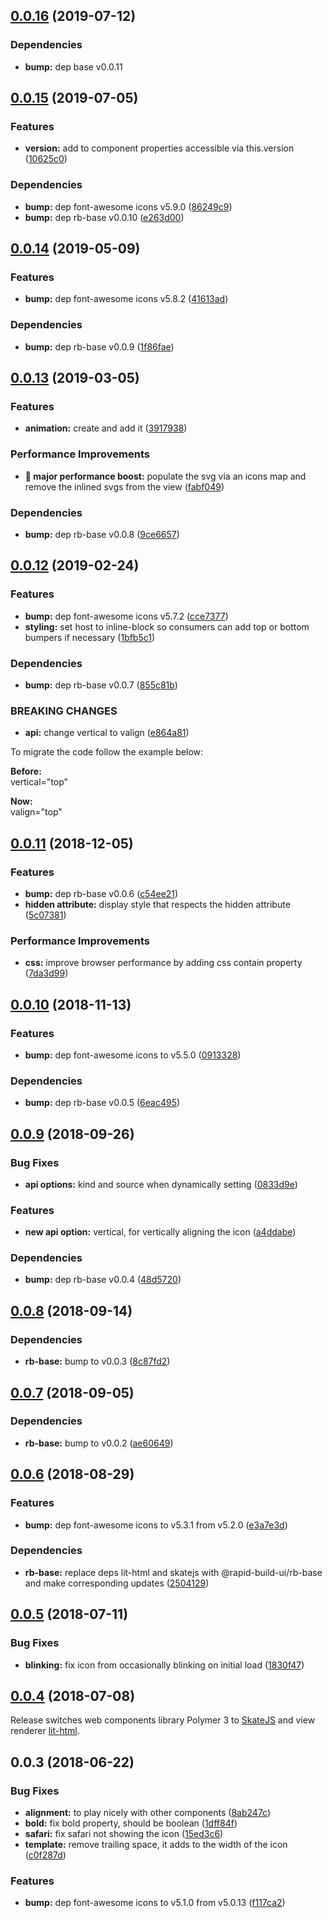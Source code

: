 ## [0.0.16](https://github.com/rapid-build-ui/rb-icon/compare/v0.0.15...v0.0.16) (2019-07-12)


### Dependencies

* **bump:** dep base v0.0.11



## [0.0.15](https://github.com/rapid-build-ui/rb-icon/compare/v0.0.14...v0.0.15) (2019-07-05)


### Features

* **version:** add to component properties accessible via this.version ([10625c0](https://github.com/rapid-build-ui/rb-icon/commit/10625c0))


### Dependencies

* **bump:** dep font-awesome icons v5.9.0 ([86249c9](https://github.com/rapid-build-ui/rb-icon/commit/86249c9))
* **bump:** dep rb-base v0.0.10 ([e263d00](https://github.com/rapid-build-ui/rb-icon/commit/e263d00))



## [0.0.14](https://github.com/rapid-build-ui/rb-icon/compare/v0.0.13...v0.0.14) (2019-05-09)


### Features

* **bump:** dep font-awesome icons v5.8.2 ([41613ad](https://github.com/rapid-build-ui/rb-icon/commit/41613ad))


### Dependencies

* **bump:** dep rb-base v0.0.9 ([1f86fae](https://github.com/rapid-build-ui/rb-icon/commit/1f86fae))



## [0.0.13](https://github.com/rapid-build-ui/rb-icon/compare/v0.0.12...v0.0.13) (2019-03-05)


### Features

* **animation:** create and add it ([3917938](https://github.com/rapid-build-ui/rb-icon/commit/3917938))


### Performance Improvements

* **🚀 major performance boost:** populate the svg via an icons map and remove the inlined svgs from the view ([fabf049](https://github.com/rapid-build-ui/rb-icon/commit/fabf049))


### Dependencies

* **bump:** dep rb-base v0.0.8 ([9ce6657](https://github.com/rapid-build-ui/rb-icon/commit/9ce6657))



## [0.0.12](https://github.com/rapid-build-ui/rb-icon/compare/v0.0.11...v0.0.12) (2019-02-24)


### Features

* **bump:** dep font-awesome icons v5.7.2 ([cce7377](https://github.com/rapid-build-ui/rb-icon/commit/cce7377))
* **styling:** set host to inline-block so consumers can add top or bottom bumpers if necessary ([1bfb5c1](https://github.com/rapid-build-ui/rb-icon/commit/1bfb5c1))


### Dependencies

* **bump:** dep rb-base v0.0.7 ([855c81b](https://github.com/rapid-build-ui/rb-icon/commit/855c81b))


### BREAKING CHANGES

* **api:** change vertical to valign ([e864a81](https://github.com/rapid-build-ui/rb-icon/commit/e864a81))

To migrate the code follow the example below:

**Before:**  
vertical="top"

**Now:**  
valign="top"



## [0.0.11](https://github.com/rapid-build-ui/rb-icon/compare/v0.0.10...v0.0.11) (2018-12-05)


### Features

* **bump:** dep rb-base v0.0.6 ([c54ee21](https://github.com/rapid-build-ui/rb-icon/commit/c54ee21))
* **hidden attribute:** display style that respects the hidden attribute ([5c07381](https://github.com/rapid-build-ui/rb-icon/commit/5c07381))


### Performance Improvements

* **css:** improve browser performance by adding css contain property ([7da3d99](https://github.com/rapid-build-ui/rb-icon/commit/7da3d99))



## [0.0.10](https://github.com/rapid-build-ui/rb-icon/compare/v0.0.9...v0.0.10) (2018-11-13)


### Features

* **bump:** dep font-awesome icons to v5.5.0 ([0913328](https://github.com/rapid-build-ui/rb-icon/commit/0913328))


### Dependencies

* **bump:** dep rb-base v0.0.5 ([6eac495](https://github.com/rapid-build-ui/rb-icon/commit/6eac495))



## [0.0.9](https://github.com/rapid-build-ui/rb-icon/compare/v0.0.8...v0.0.9) (2018-09-26)


### Bug Fixes

* **api options:** kind and source when dynamically setting ([0833d9e](https://github.com/rapid-build-ui/rb-icon/commit/0833d9e))


### Features

* **new api option:** vertical, for vertically aligning the icon ([a4ddabe](https://github.com/rapid-build-ui/rb-icon/commit/a4ddabe))


### Dependencies

* **bump:** dep rb-base v0.0.4 ([48d5720](https://github.com/rapid-build-ui/rb-icon/commit/48d5720))



## [0.0.8](https://github.com/rapid-build-ui/rb-icon/compare/v0.0.7...v0.0.8) (2018-09-14)


### Dependencies

* **rb-base:** bump to v0.0.3 ([8c87fd2](https://github.com/rapid-build-ui/rb-icon/commit/8c87fd2))



## [0.0.7](https://github.com/rapid-build-ui/rb-icon/compare/v0.0.6...v0.0.7) (2018-09-05)


### Dependencies

* **rb-base:** bump to v0.0.2 ([ae60649](https://github.com/rapid-build-ui/rb-icon/commit/ae60649))



## [0.0.6](https://github.com/rapid-build-ui/rb-icon/compare/v0.0.5...v0.0.6) (2018-08-29)


### Features

* **bump:** dep font-awesome icons to v5.3.1 from v5.2.0 ([e3a7e3d](https://github.com/rapid-build-ui/rb-icon/commit/e3a7e3d))


### Dependencies

* **rb-base:** replace deps lit-html and skatejs with @rapid-build-ui/rb-base and make corresponding updates ([2504129](https://github.com/rapid-build-ui/rb-icon/commit/2504129))



## [0.0.5](https://github.com/rapid-build-ui/rb-icon/compare/v0.0.4...v0.0.5) (2018-07-11)


### Bug Fixes

* **blinking:** fix icon from occasionally blinking on initial load ([1830f47](https://github.com/rapid-build-ui/rb-icon/commit/1830f47))



## [0.0.4](https://github.com/rapid-build-ui/rb-icon/compare/v0.0.3...v0.0.4) (2018-07-08)


Release switches web components library Polymer 3 to
[SkateJS](http://skatejs.netlify.com/) and view renderer
[lit-html](https://polymer.github.io/lit-html/).



## 0.0.3 (2018-06-22)


### Bug Fixes

* **alignment:** to play nicely with other components ([8ab247c](https://github.com/rapid-build-ui/rb-icon/commit/8ab247c))
* **bold:** fix bold property, should be boolean ([1dff84f](https://github.com/rapid-build-ui/rb-icon/commit/1dff84f))
* **safari:** fix safari not showing the icon ([15ed3c6](https://github.com/rapid-build-ui/rb-icon/commit/15ed3c6))
* **template:** remove trailing space, it adds to the width of the icon ([c0f287d](https://github.com/rapid-build-ui/rb-icon/commit/c0f287d))


### Features

* **bump:** dep font-awesome icons to v5.1.0 from v5.0.13 ([f117ca2](https://github.com/rapid-build-ui/rb-icon/commit/f117ca2))


